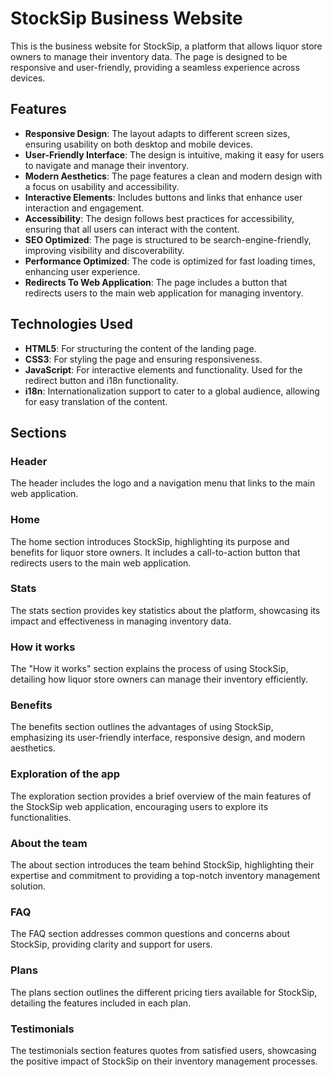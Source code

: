 # StockSip Business Website #

This is the business website for StockSip, a platform that allows liquor store owners to manage their inventory data. The page is designed to be responsive and user-friendly, providing a seamless experience across devices.

## Features ##

- **Responsive Design**: The layout adapts to different screen sizes, ensuring usability on both desktop and mobile devices.
- **User-Friendly Interface**: The design is intuitive, making it easy for users to navigate and manage their inventory.
- **Modern Aesthetics**: The page features a clean and modern design with a focus on usability and accessibility.
- **Interactive Elements**: Includes buttons and links that enhance user interaction and engagement.
- **Accessibility**: The design follows best practices for accessibility, ensuring that all users can interact with the content.
- **SEO Optimized**: The page is structured to be search-engine-friendly, improving visibility and discoverability.
- **Performance Optimized**: The code is optimized for fast loading times, enhancing user experience.
- **Redirects To Web Application**: The page includes a button that redirects users to the main web application for managing inventory.

## Technologies Used ##

- **HTML5**: For structuring the content of the landing page.
- **CSS3**: For styling the page and ensuring responsiveness.
- **JavaScript**: For interactive elements and functionality. Used for the redirect button and i18n functionality.
- **i18n**: Internationalization support to cater to a global audience, allowing for easy translation of the content.

## Sections ##

### Header ###
The header includes the logo and a navigation menu that links to the main web application.

### Home ###
The home section introduces StockSip, highlighting its purpose and benefits for liquor store owners. It includes a call-to-action button that redirects users to the main web application.

### Stats ###
The stats section provides key statistics about the platform, showcasing its impact and effectiveness in managing inventory data.

### How it works ###
The "How it works" section explains the process of using StockSip, detailing how liquor store owners can manage their inventory efficiently.

### Benefits ###
The benefits section outlines the advantages of using StockSip, emphasizing its user-friendly interface, responsive design, and modern aesthetics.

### Exploration of the app ###
The exploration section provides a brief overview of the main features of the StockSip web application, encouraging users to explore its functionalities.

### About the team ###
The about section introduces the team behind StockSip, highlighting their expertise and commitment to providing a top-notch inventory management solution.

### FAQ ###
The FAQ section addresses common questions and concerns about StockSip, providing clarity and support for users.

### Plans ###
The plans section outlines the different pricing tiers available for StockSip, detailing the features included in each plan.

### Testimonials ###
The testimonials section features quotes from satisfied users, showcasing the positive impact of StockSip on their inventory management processes.